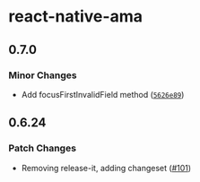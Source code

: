 # react-native-ama

## 0.7.0

### Minor Changes

- Add focusFirstInvalidField method ([`5626e89`](https://github.com/FormidableLabs/react-native-ama/commit/5626e89092c7a07c39e3018d102484c266c4bd75))

## 0.6.24

### Patch Changes

- Removing release-it, adding changeset ([#101](https://github.com/FormidableLabs/react-native-ama/pull/101))
